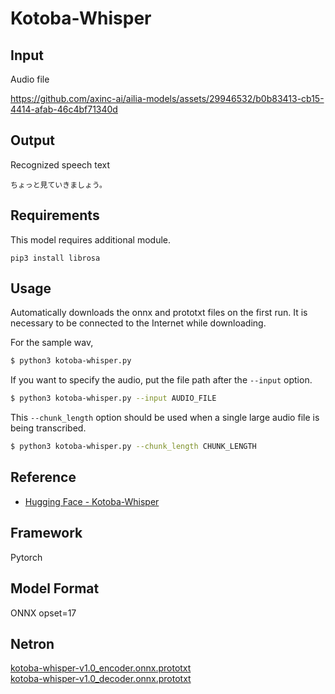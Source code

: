 # Kotoba-Whisper

## Input

Audio file

https://github.com/axinc-ai/ailia-models/assets/29946532/b0b83413-cb15-4414-afab-46c4bf71340d

## Output

Recognized speech text
```
ちょっと見ていきましょう。
```

## Requirements

This model requires additional module.
```
pip3 install librosa
```

## Usage
Automatically downloads the onnx and prototxt files on the first run.
It is necessary to be connected to the Internet while downloading.

For the sample wav,
```bash
$ python3 kotoba-whisper.py
```

If you want to specify the audio, put the file path after the `--input` option.
```bash
$ python3 kotoba-whisper.py --input AUDIO_FILE
```

This `--chunk_length` option should be used when a single large audio file is being transcribed.
```bash
$ python3 kotoba-whisper.py --chunk_length CHUNK_LENGTH
```


## Reference

- [Hugging Face - Kotoba-Whisper](https://huggingface.co/kotoba-tech/kotoba-whisper-v1.0)

## Framework

Pytorch

## Model Format

ONNX opset=17

## Netron

[kotoba-whisper-v1.0_encoder.onnx.prototxt](https://netron.app/?url=https://storage.googleapis.com/ailia-models/kotoba-whisper/kotoba-whisper-v1.0_encoder.onnx.prototxt)  
[kotoba-whisper-v1.0_decoder.onnx.prototxt](https://netron.app/?url=https://storage.googleapis.com/ailia-models/kotoba-whisper/kotoba-whisper-v1.0_decoder.onnx.prototxt)  
